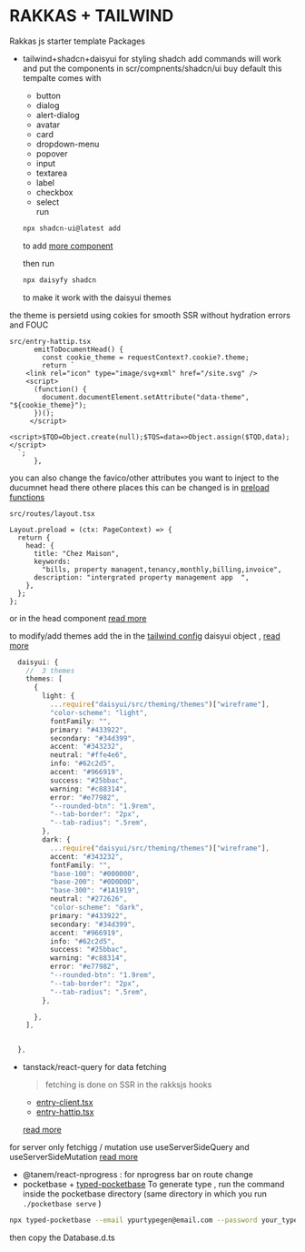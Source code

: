 # RAKKAS + TAILWIND
Rakkas js starter template 
Packages 

- tailwind+shadcn+daisyui for styling
    shadch add commands will work and put the components in scr/compnents/shadcn/ui
    buy default this tempalte comes with
    - button
    - dialog    
    - alert-dialog  
    - avatar        
    - card     
    - dropdown-menu  
    - popover      
    - input 
    - textarea
    - label          
    - checkbox 
    - select       
   run 
   ```sh
   npx shadcn-ui@latest add 
   ``` 
   to add [more component](https://ui.shadcn.com/docs/components/accordion)
   
   then run 
   ```sh
   npx daisyfy shadcn
   ``` 
   to make it work with the daisyui themes          

the theme is persietd using cokies for smooth SSR without hydration errors and FOUC 

```tsx
src/entry-hattip.tsx
      emitToDocumentHead() {
        const cookie_theme = requestContext?.cookie?.theme;
        return `
    <link rel="icon" type="image/svg+xml" href="/site.svg" />
    <script>
      (function() {
        document.documentElement.setAttribute("data-theme", "${cookie_theme}");
      })();
     </script>
     <script>$TQD=Object.create(null);$TQS=data=>Object.assign($TQD,data);</script>
  `;
      },
```
you can also change the favico/other attributes you want to inject to the ducumnet head there 
othere places this can be changed is in [preload functions](https://rakkasjs.org/guide/preload-function)
```tsx
src/routes/layout.tsx

Layout.preload = (ctx: PageContext) => {
  return {
    head: {
      title: "Chez Maison",
      keywords:
        "bills, property managent,tenancy,monthly,billing,invoice",
      description: "intergrated property management app  ",
    },
  };
};

```
or in the head component [read more](https://rakkasjs.org/guide/pages-and-basics)


to modify/add themes add the in the [tailwind config](/tailwind.config.js) daisyui object , [read more](https://daisyui.com/docs/themes/)

```ts
  daisyui: {
    //  3 themes
    themes: [
      {
        light: {
          ...require("daisyui/src/theming/themes")["wireframe"],
          "color-scheme": "light",
          fontFamily: "",
          primary: "#433922",
          secondary: "#34d399",
          accent: "#343232",
          neutral: "#ffe4e6",
          info: "#62c2d5",
          accent: "#966919",
          success: "#25bbac",
          warning: "#c88314",
          error: "#e77982",
          "--rounded-btn": "1.9rem",
          "--tab-border": "2px",
          "--tab-radius": ".5rem",
        },
        dark: {
          ...require("daisyui/src/theming/themes")["wireframe"],
          accent: "#343232",
          fontFamily: "",
          "base-100": "#000000",
          "base-200": "#0D0D0D",
          "base-300": "#1A1919",
          neutral: "#272626",
          "color-scheme": "dark",
          primary: "#433922",
          secondary: "#34d399",
          accent: "#966919",
          info: "#62c2d5",
          success: "#25bbac",
          warning: "#c88314",
          error: "#e77982",
          "--rounded-btn": "1.9rem",
          "--tab-border": "2px",
          "--tab-radius": ".5rem",
        },

      },
    ],


  },
```



- tanstack/react-query for data fetching
  > fetching is done on SSR in the rakksjs hooks 
  - [entry-client.tsx](/src/entry-client.tsx)
  - [entry-hattip.tsx](/src/entry-hattip.tsx)
 
  [read more](https://github.com/rakkasjs/tanstack-query)

for server only fetchigg / mutation use useServerSideQuery and useServerSideMutation [read more](https://rakkasjs.org/guide/use-server-side-query)

- @tanem/react-nprogress : for nprogress bar on route change
- pocketbase + [typed-pocketbase](https://github.com/david-plugge/typed-pocketbase)
 To generate type , 
 run the command inside the pocketbase directory (same directory in which you run `./pocketbase serve` )
 ```sh
 npx typed-pocketbase --email ypurtypegen@email.com --password your_typegen_pasorword -o Database.d.ts
 ```
 then copy the Database.d.ts

